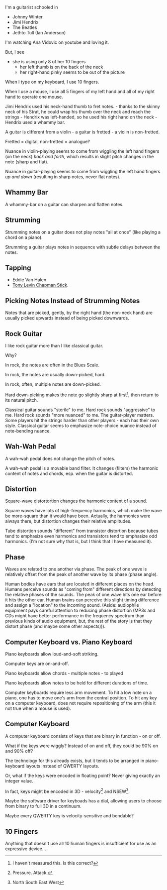 I'm a guitarist schooled in 
- Johnny WInter
- Jimi  Hendrix
- The Beatles
- Jethto Tull (Ian Anderson)

I'm watching Ana Vidovic on youtube and loving it.

But,  I see
- she is using only 8 of her 10 fingers
	- her left thumb is on the back of the neck
	- her right-hand pinky seems to be out of the picture

When I type on my keyboard,  I use 10 fingers.

When I use a mouse, I use all 5 fingers of my left hand and all of my right hand to operate one mouse.

Jimi Hendrix used his neck-hand thumb to fret notes.
	- thanks to the skinny neck of his Strat, he could wrap his thumb over the neck and reach the strings 
	- Hendrix was left-handed, so he used his right hand on the neck
	- Hendrix used a whammy bar.

A guitar is different from a violin 
	- a guitar is fretted 
	- a violin is non-fretted.

Fretted = digital, non-fretted = analogue?

Nuance in violin-playing seems to come from wiggling the left hand fingers (on the neck) *back and forth*, which results in slight pitch changes in the note (sharp and flat).

Nuance in guitar-playing seems to come from wiggling the left hand fingers *up and down* (resulting in sharp notes, never flat notes).

## Whammy Bar

A whammy-bar on a guitar can sharpen and flatten notes.

## Strumming

Strumming notes on a guitar does not play notes "all at once" (like playing a chord on a piano).

Strumming a guitar plays notes in sequence with subtle delays between the notes.

## Tapping
- Eddie Van Halen
- [Tony Levin Chapman Stick](https://www.youtube.com/watch?v=78hlYpydv5g).

## Picking Notes Instead of Strumming Notes

Notes that are picked, gently, by the right hand (the non-neck hand) are usually picked upwards instead of being picked downwards.

## Rock Guitar

I like rock guitar more than I like classical guitar.

Why?

In rock, the notes are often in the Blues Scale.

In rock, the notes are usually down-picked, hard.  

In rock, often, multiple notes are down-picked.

Hard down-picking makes the note go slightly sharp at first[^hard], then return to its natural pitch.

[^hard]: I haven't measured this.  Is this correct?  

Classical guitar sounds "sterile" to me.  Hard rock sounds "aggressive" to me.  Hard rock sounds "more nuanced" to me.  The guitar-player matters.  Some players hit the strings harder than other players - each has their own style.  Classical guitar seems to emphasize note-choice nuance instead of note-bending nuance.

## Wah-Wah Pedal

A wah-wah pedal does not change the pitch of notes.

A wah-wah pedal is a movable band filter.  It changes (filters) the harmonic content of notes and chords, esp. when the guitar is distorted.

## Distortion

Square-wave distortortion changes the harmonic content of a sound.

Square waves have lots of high-frequency harmonics, which make the wave be more-square than it would have been.  Actually, the harmonics were always there, but distortion changes their relative amplitudes.

Tube distortion sounds "different" from transistor distortion because tubes tend to emphasize even harmonics and transistors tend to emphasize odd harmonics.  (I'm not sure why that is, but I think that I have measured it).

## Phase

Waves are related to one another via phase.  The peak of one wave is relatively offset from the peak of another wave by its phase (phase angle).

Human bodies have ears that are located in different places on the head.  Humans perceive sounds as "coming from" different directions by detecting the relative phases of the sounds.  The peak of one wave hits one ear before it hits the other ear.  Human brains can perceive this slight timing difference and assign a "location" to the incoming sound.  (Aside: audiophile equipment pays careful attention to reducing phase distortion (MP3s and CDs might have better performance in the frequency spectrum than previous kinds of audio equipment, but, the rest of the story is that they distort phase (and maybe some other aspects))).


## Computer Keyboard vs. Piano Keyboard

Piano keyboards allow loud-and-soft striking.

Computer keys are on-and-off.

Piano keyboards allow chords - multiple notes - to played

Piano keyboards allow notes to be held for different durations of time.

Computer keyboards require less arm movement.  To hit a low note on a piano, one has to move one's arm from the central position.  To hit any key on a computer keyboard, does not require repositioning of the arm (this it not true when a mouse is used).


## Computer Keyboard

A computer keyboard consists of keys that are binary in function - on or off.

What if the keys were wiggly?  Instead of on and off, they could be 90% on and 90% off?  

The technology for this already exists, but it tends to be arranged in piano-keyboard layouts instead of QWERTY layouts.

Or, what if the keys were encoded in floating point?  Never giving exactly an integer value.

In fact, keys might be encoded in 3D - velocity[^pressure] and NSEW[^nsew].

[^pressure]: Pressure.  Attack.

[^nsew]: North South East West

Maybe the software driver for keyboads has a dial, allowing users to choose from binary to full 3D in a continuum.

Maybe every QWERTY key is velocity-sensitive and bendable?

## 10 Fingers

Anything that doesn't use all 10 human fingers is insufficient for use as an expressive device...